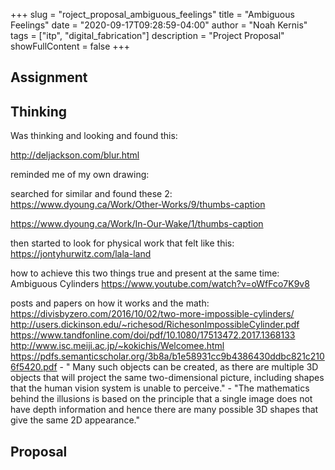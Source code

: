+++
slug = "roject_proposal_ambiguous_feelings"
title = "Ambiguous Feelings"
date = "2020-09-17T09:28:59-04:00"
author = "Noah Kernis"
tags = ["itp", "digital_fabrication"]
description = "Project Proposal"
showFullContent = false
+++

## Assignment


## Thinking

Was thinking and looking and found this: 

http://deljackson.com/blur.html
<!-- {{< figure src="img/..." alt="..." caption="[ ... ]" >}} -->

reminded me of my own drawing:
<!-- {{< figure src="img/..." alt="..." caption="[ ... ]" >}} -->

searched for similar and found these 2:
https://www.dyoung.ca/Work/Other-Works/9/thumbs-caption
<!-- {{< figure src="img/..." alt="..." caption="[ ... ]" >}} -->
https://www.dyoung.ca/Work/In-Our-Wake/1/thumbs-caption
<!-- {{< figure src="img/..." alt="..." caption="[ ... ]" >}} -->

then started to look for physical work that felt like this:
https://jontyhurwitz.com/lala-land
<!-- {{< figure src="img/..." alt="..." caption="[ ... ]" >}} -->

how to achieve this two things true and present at the same time: Ambiguous Cylinders 
https://www.youtube.com/watch?v=oWfFco7K9v8
<!-- {{< figure src="img/..." alt="..." caption="[ ... ]" >}} -->

posts and papers on how it works and the math:
https://divisbyzero.com/2016/10/02/two-more-impossible-cylinders/
http://users.dickinson.edu/~richesod/RichesonImpossibleCylinder.pdf
https://www.tandfonline.com/doi/pdf/10.1080/17513472.2017.1368133
http://www.isc.meiji.ac.jp/~kokichis/Welcomee.html
https://pdfs.semanticscholar.org/3b8a/b1e58931cc9b4386430ddbc821c2106f5420.pdf
	- " Many such objects can be created, as there are multiple 3D objects that will project the same two-dimensional picture, including shapes that the human vision system is unable to perceive."
	- "The mathematics behind the illusions is based on the principle that a single image does not have depth information and hence there are many possible 3D shapes that give the same 2D appearance."

## Proposal

